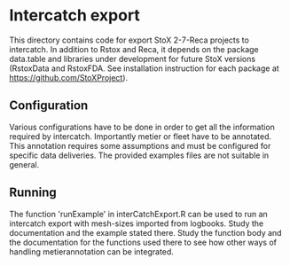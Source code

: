 # Intercatch export

This directory contains code for export StoX 2-7-Reca projects to intercatch. In addition to Rstox and Reca, it depends on the package data.table and libraries under development for future StoX versions (RstoxData and RstoxFDA. See installation instruction for each package at https://github.com/StoXProject).

## Configuration
Various configurations have to be done in order to get all the information required by intercatch. Importantly metier or fleet have to be annotated. This annotation requires some assumptions and must be configured for specific data deliveries. The provided examples files are not suitable in general.

## Running
The function 'runExample' in interCatchExport.R can be used to run an intercatch export with mesh-sizes imported from logbooks. Study the documentation and the example stated there. Study the function body and the documentation for the functions used there to see how other ways of handling metierannotation can be integrated. 
